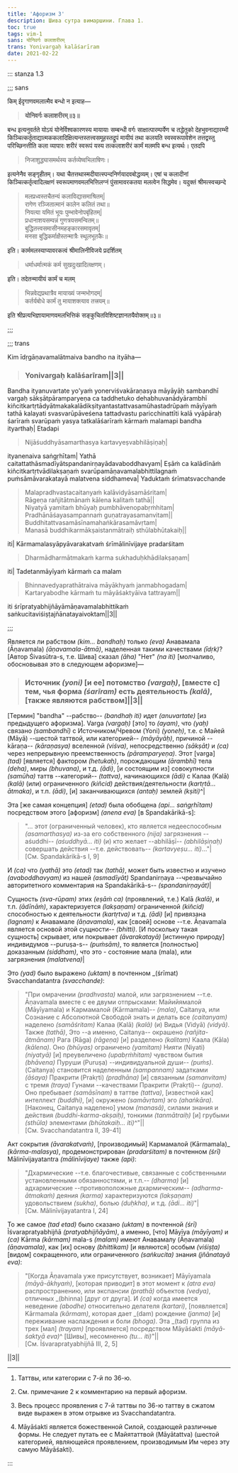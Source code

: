 ```yaml
---
title: 'Афоризм 3'
description: Шива сутра вимаршини. Глава 1.
toc: true
tags: vim-1
sans: योनिवर्गः कलाशरीरम्
trans: Yonivargaḥ kalāśarīram
date: 2021-02-22
---
```



::: stanza 1.3


;;; sans

किम् ईदृगाणवमलात्मैव बन्धो न इत्याह—


> **योनिवर्गः कलाशरीरम्॥३॥**


बन्ध इत्यनुवर्तते योऽयं योनेर्विश्वकारणस्य मायायाः सम्बन्धी वर्गः साक्षात्पारम्पर्येण च तद्धेतुको देहभुवनाद्यारम्भी किञ्चित्कर्तृताद्यात्मककलादिक्षित्यन्तस्तत्त्वसमूहस्तद्रूपं मायीयं तथा कलयति स्वस्वरूपावेशेन तत्तद्वस्तु परिच्छिनत्तीति कला व्यापारः शरीरं स्वरूपं यस्य तत्कलाशरीरं कार्मं मलमपि बन्ध इत्यर्थः। एतदपि

>निजाशुद्ध्यासमर्थस्य कर्तव्येष्वभिलाषिणः।

इत्यनेनैव सङ्गृहीतम्। यथा चैतत्तथास्मदीयात्स्पन्दनिर्णयादवबोद्धव्यम्। एषां च कलादीनां किञ्चित्कर्तृत्वादिलक्षणं स्वरूपमाणवमलभित्तिलग्नं पुंसामावरकतया मलत्वेन सिद्धमेव। यदुक्तं श्रीमत्स्वच्छन्दे

>मलप्रध्वस्तचैतन्यं कलाविद्यासमाश्रितम्|    
रागेण रञ्जितात्मानं कालेन कलितं तथा॥   
नियत्या यमितं भूयः पुम्भावेनोपबृंहितम्|    
प्रधानाशयसम्पन्नं गुणत्रयसमन्वितम्॥   
बुद्धितत्त्वसमासीनमहङ्कारसमावृतम्|    
मनसा बुद्धिकर्माक्षैस्तन्मात्रैः स्थूलभूतकैः॥

इति। कार्ममलस्याप्यावरकत्वं श्रीमालिनीविजये प्रदर्शितम्

>धर्माधर्मात्मकं कर्म सुखदुःखादिलक्षणम्।

इति। तदेतन्मायीयं कार्मं च मलम्

>भिन्नवेद्यप्रथात्रैव मायाख्यं जन्मभोगदम्|    
कर्तर्यबोधे कार्मं तु मायाशक्त्याव तत्त्रयम्॥

इति श्रीप्रत्यभिज्ञायामाणवमलभित्तिकं सङ्कुचितविशिष्टज्ञानतयैवोक्तम्॥३॥

;;;



;;; trans

Kim īdṛgāṇavamalātmaiva bandho na ityāha—

>### Yonivargaḥ kalāśarīram||3||

Bandha ityanuvartate yo'yaṁ yonerviśvakāraṇasya māyāyāḥ sambandhī vargaḥ sākṣātpāramparyeṇa ca taddhetuko dehabhuvanādyārambhī kiñcitkartṛtādyātmakakalādikṣityantastattvasamūhastadrūpaṁ māyīyaṁ tathā kalayati svasvarūpāveśena tattadvastu paricchinattīti kalā vyāpāraḥ śarīraṁ svarūpaṁ yasya tatkalāśarīraṁ kārmaṁ malamapi bandha ityarthaḥ| Etadapi

>Nijāśuddhyāsamarthasya kartavyeṣvabhilāṣiṇaḥ|

ityanenaiva saṅgṛhītam| Yathā caitattathāsmadīyātspandanirṇayādavaboddhavyam| Eṣāṁ ca kalādīnāṁ kiñcitkartṛtvādilakṣaṇaṁ svarūpamāṇavamalabhittilagnaṁ puṁsāmāvarakatayā malatvena siddhameva| Yaduktaṁ śrīmatsvacchande

>Malapradhvastacaitanyaṁ kalāvidyāsamāśritam|    
Rāgeṇa rañjitātmānaṁ kālena kalitaṁ tathā||    
Niyatyā yamitaṁ bhūyaḥ pumbhāvenopabṛṁhitam|    
Pradhānāśayasampannaṁ guṇatrayasamanvitam||    
Buddhitattvasamāsīnamahaṅkārasamāvṛtam|    
Manasā buddhikarmākṣaistanmātraiḥ sthūlabhūtakaiḥ||

iti| Kārmamalasyāpyāvarakatvaṁ śrīmālinīvijaye pradarśitam

>Dharmādharmātmakaṁ karma sukhaduḥkhādilakṣaṇam|

iti| Tadetanmāyīyaṁ kārmaṁ ca malam

>Bhinnavedyaprathātraiva māyākhyaṁ janmabhogadam|    
Kartaryabodhe kārmaṁ tu māyāśaktyāiva tattrayam||

iti śrīpratyabhijñāyāmāṇavamalabhittikaṁ saṅkucitaviśiṣṭajñānatayaivoktam||3||

;;; 




Является ли рабством _(kim... bandhaḥ)_ только _(eva)_ Анавамала (Āṇavamala) _(āṇavamala-ātmā)_, наделенная такими качествами _(īdṛk)_? [Автор Śivasūtra-s, т.е. Шива] сказал _(āha)_ "Нет" _(na iti)_ [молчаливо, обосновывая это в следующем афоризме]—

>### Источник _(yoni)_ [и ее] потомство _(vargaḥ)_, [вместе с] тем, чья форма _(śarīram)_ есть деятельность _(kalā)_, [также являются рабством]||3||

[Термин] "bandha" --рабство-- _(bandhaḥ iti)_ идет _(anuvartate)_ [из предыдущего афоризма]. Varga _(vargaḥ)_ [это] то _(ayam)_, что _(yaḥ)_ связано _(sambandhī)_ с Источником/Чревом (Yoni) _(yoneḥ)_, т.е. с Майей (Māyā) --шестой таттвой, или категорией-- _(māyāyāḥ)_, причиной --kāraṇa-- _(kāraṇasya)_ вселенной _(viśva)_, непосредственно _(sākṣāt)_ и _(ca)_ через непрерывную преемственность _(pāramparyeṇa)_. Этот [varga] _(tad)_ [является] фактором _(hetukaḥ)_, порождающим _(ārambhī)_ тела _(deha)_, миры _(bhuvana)_, и т.д. _(ādi)_, [и состоящим из] совокупности _(samūha)_ таттв --категорий-- _(tattva)_, начинающихся _(ādi)_ с Калаа (Kalā) _(kalā)_ (или) ограниченного _(kiñcid)_ действия/деятельности _(kartṛtā... ātmaka)_, и т.п. _(ādi)_, [и] заканчивающихся _(antaḥ)_ землей _(kṣiti)_^|

Эта [же самая концепция] _(etad)_ была обобщена _(api... saṅgṛhītam)_ посредством этого [афоризм] _(anena eva)_ [в Spandakārikā-s]:

>"... этот (ограниченный человек), кто является недееспособным _(asamarthasya)_ из-за его собственного _(nija)_ загрязнения --aśuddhi-- _(aśuddhyā... iti)_ (и) кто желает --abhilāṣī-- _(abhilāṣiṇaḥ)_ совершать действия --т.е. действовать-- _(kartavyeṣu... iti)_..."|    
[См. Spandakārikā-s I, 9]

И _(ca)_ что _(yathā)_ это _(etad)_ так _(tathā)_, может быть известно и изучено _(avaboddhavyam)_ из нашей _(asmadīyāt)_ Spandanirṇaya --чрезвычайно авторитетного комментария на Spandakārikā-s-- _(spandanirṇayāt)_|

Сущность _(sva-rūpam)_ этих _(eṣāṁ ca)_ (проявлений, т.е.) Kalā _(kalā)_, и т.п. _(ādīnāṁ)_, характеризуется _(lakṣaṇam)_ ограниченной _(kiñcid)_ способностью к деятельности _(kartṛtva)_ и т.д. _(ādi)_ [и] привязана _(lagnam)_ к Анавамале _(āṇavamala)_, как [своей] основе --т.е. Āṇavamala является основой этой сущности-- _(bhitti)_. [И поскольку такая сущность] скрывает, или покрывает _(āvarakatayā)_ [истинную природу] индивидумов --puruṣa-s-- _(puṁsām)_, то является [полностью] доказанным _(siddham)_, что это - состояние мала (mala), или загрязнения _(malatvena)_|

Это _(yad)_ было выражено _(uktam)_ в почтенном _(śrīmat) Svacchandatantra _(svacchande)_:

>"При омрачении _(pradhvasta)_ малой, или загрязнением --т.е. Āṇavamala вместе с ее двуми отпрысками: Майийямалой (Māyīyamala) и Кармамалой (Kārmamala)-- _(mala)_, Caitanya, или Сознание с Абсолютной Свободой знать и делать все _(caitanyam)_ наделено _(samāśritam)_ Калаа (Kalā) _(kalā)_ (и) Видья (Vidyā) _(vidyā)_. Также _(tathā)_, Это --а именно, Caitanya-- окрашено _(rañjita-ātmānam)_ Рага (Rāga) _(rāgeṇa)_ [и] разделено _(kalitam)_ Каала (Kāla) _(kālena)_. Оно _(bhūyas)_ ограничено _(yamitam)_ Нияти (Niyati) _(niyatyā)_ [и] преувеличено _(upabṛṁhitam)_ чувством бытия _(bhāvena)_ Пуруши (Puruṣa) --индивидуальной души-- _(puṁs)_. (Caitanya) становится наделенным _(sampannam)_ задатками _(āśaya)_ Пракрити (Prakṛti) _(pradhāna)_ [и] связанным _(samanvitam)_ с тремя _(traya)_ Гунами --качествами Пракрити (Prakṛti)-- _(guṇa)_. Оно пребывает _(samāsīnam)_ в таттве _(tattva)_, [известной как] интеллект _(buddhi)_, [и] окружено _(samāvṛtam)_ эго _(ahaṅkāra)_. [Наконец, Caitanya наделено] умом _(manasā)_, силами знания и действия _(buddhi-karma-akṣaiḥ)_, тонкими _(tanmātraiḥ)_ [и] грубыми _(sthūla)_ элементами _(bhūtakaiḥ... iti)_^"||    
[См. Svacchandatantra II, 39-41]

Акт сокрытия _(āvarakatvaṁ)_, [производимый] Кармамалой (Kārmamala)_ _(kārma-malasya)_, продемонстрирован _(pradarśitam)_ в почтенном _(śrī)_ Mālinīvijayatantra _(mālinīvijaye)_ также _(api)_:

>"Дхармические --т.е. благочестивые, связанные с собственными установленными обязанностями, и т.п.-- _(dharma)_ [и] адхармические --противоположные дхармическим-- _(adharma-ātmakaṁ)_ деяния _(karma)_ характеризуются _(lakṣaṇam)_ удовольствием _(sukha)_, болью _(duḥkha)_, и т.д. _(ādi... iti)_"|    
[См. Mālinīvijayatantra I, 24]

То же самое _(tad etad)_ было сказано _(uktam)_ в почтенной _(śrī)_ Īśvarapratyabhijñā _(pratyabhijñāyām)_, а именно, [что] Māyīya _(māyīyam)_ и _(ca)_ Kārma _(kārmam)_ mala-s _(malam)_ имеют Анавамалу (Āṇavamala) _(āṇavamala)_, как [их] основу _(bhittikam)_ [и являются] особым _(viśiṣṭa)_ [видом] сокращенного, или ограниченного _(saṅkucita)_ знания _(jñānatayā eva)_:

>"[Когда Āṇavamala уже присутствует, возникает] Māyīyamala _(māyā-ākhyaṁ)_, [которая приводит] в этот момент к _(atra eva)_ распространению, или экспансии _(prathā)_ объектов _(vedya)_, отличных _(bhinna) [друг от друга]. И _(ca)_ когда имеется неведение _(abodhe)_ относительно делателя _(kartari)_, [появляется] Kārmamala _(kārmam)_, которая дает _(dam) рождение _(janma)_ [и] переживание наслаждения и боли _(bhoga)_. Эта _(tad) группа из трех [мал] _(trayam)_ [проявляется] посредством Māyāśakti _(māyā-śaktyā eva)_^ [Шивы], несомненно _(tu... iti)_"||    
[См. Īśvarapratyabhijñā III, 2, 5]

||3||

-----

1.  Таттвы, или категории с 7-й по 36-ю. 

2.  См. примечание 2 к комментарию на первый афоризм.

3.  Весь процесс проявления с 7-й таттвы по 36-ю таттву в сжатом виде выражен в этом отрывке из Svacchandatantra.

4. Māyāśakti является божественной Силой, создающей различные формы. Не следует путать ее с Майятаттвой (Māyātattva) (шестой категорией, являющейся проявлением, производимым Им через эту самую Māyāśakti).

::: 

